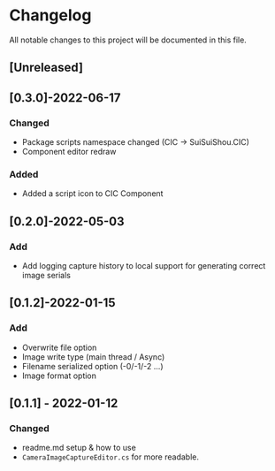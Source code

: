 # Changelog
All notable changes to this project will be documented in this file.



## [Unreleased]



## [0.3.0]-2022-06-17

### Changed

- Package scripts namespace changed (CIC -> SuiSuiShou.CIC)
- Component editor redraw

### Added

- Added a script  icon to CIC Component

## [0.2.0]-2022-05-03

### Add

- Add logging capture history to local support for generating correct image serials

## [0.1.2]-2022-01-15

### Add

- Overwrite file option
- Image write type (main thread / Async)
- Filename serialized option (-0/-1/-2 ...)
- Image format option

## [0.1.1] - 2022-01-12
### Changed

- readme.md setup & how to use
- `CameraImageCaptureEditor.cs` for more readable.

  
